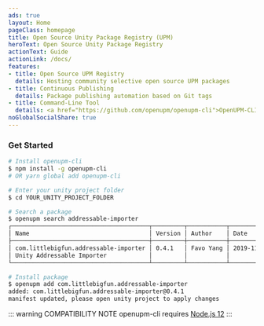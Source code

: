 ```yaml
---
ads: true
layout: Home
pageClass: homepage
title: Open Source Unity Package Registry (UPM)
heroText: Open Source Unity Package Registry
actionText: Guide
actionLink: /docs/
features:
- title: Open Source UPM Registry
  details: Hosting community selective open source UPM packages
- title: Continuous Publishing
  details: Package publishing automation based on Git tags
- title: Command-Line Tool
  details: <a href="https://github.com/openupm/openupm-cli">OpenUPM-CLI</a> for 3rd-party UPM registries
noGlobalSocialShare: true
---
```


### Get Started

```sh
# Install openupm-cli
$ npm install -g openupm-cli
# OR yarn global add openupm-cli

# Enter your unity project folder
$ cd YOUR_UNITY_PROJECT_FOLDER

# Search a package
$ openupm search addressable-importer
┌───────────────────────────────────────┬─────────┬───────────┬────────────┐
│ Name                                  │ Version │ Author    │ Date       │
├───────────────────────────────────────┼─────────┼───────────┼────────────┤
│ com.littlebigfun.addressable-importer │ 0.4.1   │ Favo Yang │ 2019-11-25 │
│ Unity Addressable Importer            │         │           │            │
└───────────────────────────────────────┴─────────┴───────────┴────────────┘

# Install package
$ openupm add com.littlebigfun.addressable-importer
added: com.littlebigfun.addressable-importer@0.4.1
manifest updated, please open unity project to apply changes
```

::: warning COMPATIBILITY NOTE
openupm-cli requires [Node.js 12](https://nodejs.org/en/)
:::

<ClientOnly><PackageRecent :count="6" /></ClientOnly>

<social-share />

<style lang="stylus">
</style>
